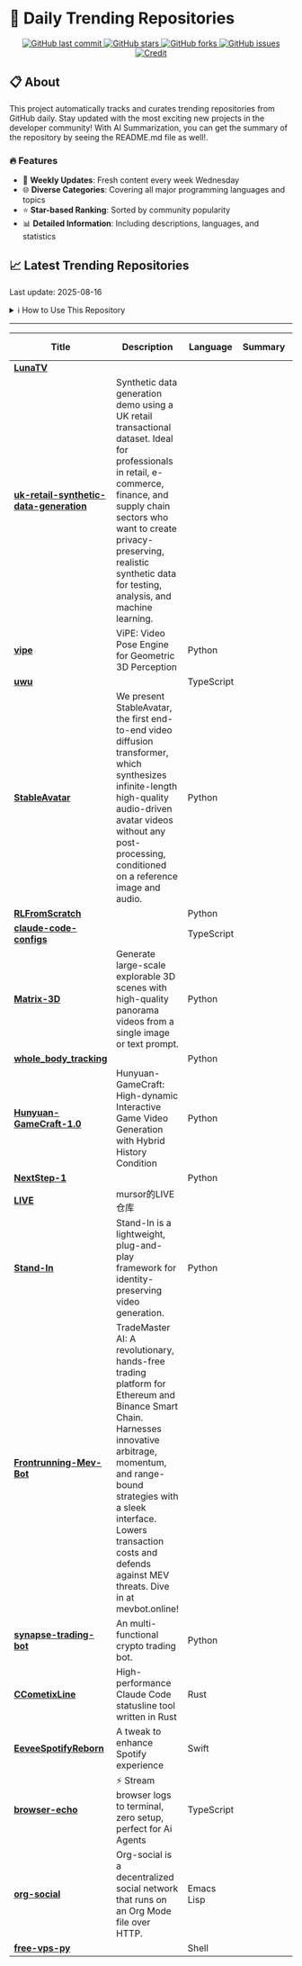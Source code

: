 # 🌟 Daily Trending Repositories

<div align="center">
<a href="https://github.com/marc-ko/daily-trending-repo/commits/main">
    <img src="https://img.shields.io/github/last-commit/marc-ko/daily-trending-repo" alt="GitHub last commit" />
</a>

<a href="https://github.com/marc-ko/daily-trending-repo/stargazers">
    <img src="https://img.shields.io/github/stars/marc-ko/daily-trending-repo" alt="GitHub stars" />
</a>
<a href="https://github.com/marc-ko/daily-trending-repo/network/members">
    <img src="https://img.shields.io/github/forks/marc-ko/daily-trending-repo" alt="GitHub forks" />
</a>
<a href="https://github.com/marc-ko/daily-trending-repo/issues">
    <img src="https://img.shields.io/github/issues/marc-ko/daily-trending-repo" alt="GitHub issues" />
</a>
<a alt="credit" href="https://github.com/zezhishao/DailyArXiv">
 <img src="https://img.shields.io/badge/credit%20-%20Idea%20From%20This%20Repo-blue" alt="Credit">
</a>
</div>

## 📋 About

This project automatically tracks and curates trending repositories from GitHub daily. Stay updated with the most exciting new projects in the developer community! With AI Summarization, you can get the summary of the repository by seeing the README.md file as well!.

### 🔥 Features

- 🔄 **Weekly Updates**: Fresh content every week Wednesday
- 🌐 **Diverse Categories**: Covering all major programming languages and topics
- ⭐ **Star-based Ranking**: Sorted by community popularity
- 📊 **Detailed Information**: Including descriptions, languages, and statistics

## 📈 Latest Trending Repositories

Last update: 2025-08-16

<details>
<summary>ℹ️ How to Use This Repository</summary>

1. **Star & Watch**: Click the 'Star' and 'Watch' buttons to receive weekly email notifications
2. **Browse**: Explore trending repositories organized by popularity
3. **Contribute**: Feel free to open issues or suggest improvements

</details>

---

| **Title** | **Description** | **Language** | **Summary** | **Tags** | **Stars Count** |
| --- | --- | --- | --- | --- | --- |
| **[LunaTV](https://github.com/MoonTechLab/LunaTV)** |  |  |  |  | 1497 |
| **[uk-retail-synthetic-data-generation](https://github.com/syncora-ai/uk-retail-synthetic-data-generation)** | Synthetic data generation demo using a UK retail transactional dataset. Ideal for professionals in retail, e-commerce, finance, and supply chain sectors who want to create privacy-preserving, realistic synthetic data for testing, analysis, and machine learning. |  |  |  | 668 |
| **[vipe](https://github.com/nv-tlabs/vipe)** | ViPE: Video Pose Engine for Geometric 3D Perception | Python |  | <details><summary>3d, c...</summary><p>3d, camera, depth-estimation, slam</p></details> | 595 |
| **[uwu](https://github.com/context-labs/uwu)** |  | TypeScript |  |  | 398 |
| **[StableAvatar](https://github.com/Francis-Rings/StableAvatar)** | We present StableAvatar, the first end-to-end video diffusion transformer, which synthesizes infinite-length high-quality audio-driven avatar videos without any post-processing, conditioned on a reference image and audio. | Python |  |  | 379 |
| **[RLFromScratch](https://github.com/mingyin0312/RLFromScratch)** |  | Python |  |  | 369 |
| **[claude-code-configs](https://github.com/Matt-Dionis/claude-code-configs)** |  | TypeScript |  |  | 358 |
| **[Matrix-3D](https://github.com/SkyworkAI/Matrix-3D)** | Generate large-scale explorable 3D scenes with high-quality panorama videos from a single image or text prompt. | Python |  | <details><summary>3d-ge...</summary><p>3d-generation, 3d-reconstruction, 3d-scene-generation, aigc, aigc3d, genie, genie3, graphics, image-to-3d, image-to-video, panorama-synthesis, scene-generation, text-to-3d, text-to-video, video-generation, world-models</p></details> | 325 |
| **[whole_body_tracking](https://github.com/HybridRobotics/whole_body_tracking)** |  | Python |  |  | 324 |
| **[Hunyuan-GameCraft-1.0](https://github.com/Tencent-Hunyuan/Hunyuan-GameCraft-1.0)** | Hunyuan-GameCraft: High-dynamic Interactive Game Video Generation with Hybrid History Condition | Python |  |  | 297 |
| **[NextStep-1](https://github.com/stepfun-ai/NextStep-1)** |  | Python |  |  | 281 |
| **[LIVE](https://github.com/mursor1985/LIVE)** | mursor的LIVE仓库 |  |  |  | 252 |
| **[Stand-In](https://github.com/WeChatCV/Stand-In)** | Stand-In is a lightweight, plug-and-play framework for identity-preserving video generation. | Python |  |  | 239 |
| **[Frontrunning-Mev-Bot](https://github.com/Zalthorwb6BI/Frontrunning-Mev-Bot)** | TradeMaster AI: A revolutionary, hands-free trading platform for Ethereum and Binance Smart Chain. Harnesses innovative arbitrage, momentum, and range-bound strategies with a sleek interface. Lowers transaction costs and defends against MEV threats. Dive in at mevbot.online! |  |  | <details><summary>block...</summary><p>blockchain, bot, crypto-bot, cryptocurrency, dex, eth, ethereum, evm, mempool, mev, solana, solidity, trade-bot, trading, tradingbot, uniswap</p></details> | 238 |
| **[synapse-trading-bot](https://github.com/anthugeist/synapse-trading-bot)** | An multi-functional crypto trading bot. | Python |  | <details><summary>bitco...</summary><p>bitcoin, bitcoin-trading, crypto, cryptocurrency, open-source, trading, trading-bot, trading-strategies, trading-systems, trading-tool</p></details> | 214 |
| **[CCometixLine](https://github.com/Haleclipse/CCometixLine)** | High-performance Claude Code statusline tool written in Rust | Rust |  |  | 208 |
| **[EeveeSpotifyReborn](https://github.com/whoeevee/EeveeSpotifyReborn)** | A tweak to enhance Spotify experience | Swift |  |  | 195 |
| **[browser-echo](https://github.com/instructa/browser-echo)** | ⚡ Stream browser logs to terminal, zero setup, perfect for Ai Agents | TypeScript |  | <details><summary>ai, b...</summary><p>ai, browser, claude-code, codex-cli, cursor, gemini-cli, llm, log, logging</p></details> | 188 |
| **[org-social](https://github.com/tanrax/org-social)** | Org-social is a decentralized social network that runs on an Org Mode file over HTTP. | Emacs Lisp |  |  | 179 |
| **[free-vps-py](https://github.com/byJoey/free-vps-py)** |  | Shell |  |  | 160 |

